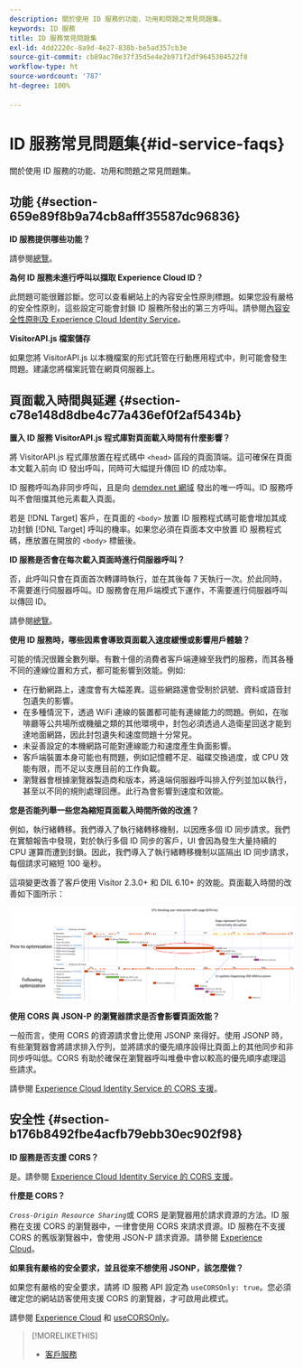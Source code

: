 ```yaml
---
description: 關於使用 ID 服務的功能、功用和問題之常見問題集。
keywords: ID 服務
title: ID 服務常見問題集
exl-id: 4dd2220c-8a9d-4e27-838b-be5ad357cb3e
source-git-commit: cb89ac70e37f35d5e4e2b971f2df9645304522f8
workflow-type: ht
source-wordcount: '787'
ht-degree: 100%

---
```


# ID 服務常見問題集{#id-service-faqs}

關於使用 ID 服務的功能、功用和問題之常見問題集。

## 功能 {#section-659e89f8b9a74cb8afff35587dc96836}

**ID 服務提供哪些功能？**

請參閱[總覽](../introduction/overview.md)。

**為何 ID 服務未進行呼叫以擷取 Experience Cloud ID？**

此問題可能很難診斷。您可以查看網站上的內容安全性原則標題。如果您設有嚴格的安全性原則，這些設定可能會封鎖 ID 服務所發出的第三方呼叫。請參閱[內容安全性原則及 Experience Cloud Identity Service](../reference/csp.md#concept-968c423a7392479db0a0d821ae9783e3)。

**VisitorAPI.js 檔案儲存**

如果您將 VisitorAPI.js 以本機檔案的形式託管在行動應用程式中，則可能會發生問題。建議您將檔案託管在網頁伺服器上。

## 頁面載入時間與延遲 {#section-c78e148d8dbe4c77a436ef0f2af5434b}

**置入 ID 服務 VisitorAPI.js 程式庫對頁面載入時間有什麼影響？**

將 VisitorAPI.js 程式庫放置在程式碼中 `<head>` 區段的頁面頂端。這可確保在頁面本文載入前向 ID 發出呼叫，同時可大幅提升傳回 ID 的成功率。

ID 服務呼叫為非同步呼叫，且是向 [demdex.net 網域](https://experienceleague.adobe.com/docs/audience-manager/user-guide/reference/demdex-calls.html?lang=zh-Hant) 發出的唯一呼叫。ID 服務呼叫不會阻擋其他元素載入頁面。

若是 [!DNL Target] 客戶，在頁面的 `<body>` 放置 ID 服務程式碼可能會增加其成功封鎖 [!DNL Target] 呼叫的機率。如果您必須在頁面本文中放置 ID 服務程式碼，應放置在開放的 `<body>` 標籤後。

**ID 服務是否會在每次載入頁面時進行伺服器呼叫？**

否，此呼叫只會在頁面首次轉譯時執行，並在其後每 7 天執行一次。於此同時，不需要進行伺服器呼叫。ID 服務會在用戶端模式下運作，不需要進行伺服器呼叫以傳回 ID。

請參閱[總覽](../introduction/overview.md)。

**使用 ID 服務時，哪些因素會導致頁面載入速度緩慢或影響用戶體驗？**

可能的情況很難全數列舉。有數十億的消費者客戶端連線至我們的服務，而其各種不同的連線位置和方式，都可能影響到效能。例如:

* 在行動網路上，速度會有大幅差異。這些網路還會受制於訊號、資料或語音封包遺失的影響。
* 在多種情況下，透過 WiFi 連線的裝置都可能有連線能力的問題。例如，在咖啡廳等公共場所或機艙之類的其他環境中，封包必須透過人造衛星回送才能到達地面網路，因此封包遺失和速度問題十分常見。
* 未妥善設定的本機網路可能對連線能力和速度產生負面影響。
* 客戶端裝置本身可能也有問題，例如記憶體不足、磁碟交換過度，或 CPU 效能有限，而不足以支應目前的工作負載。
* 瀏覽器會根據瀏覽器製造商和版本，將遠端伺服器呼叫排入佇列並加以執行，甚至以不同的規則處理回應。此行為會影響到速度和效能。

**您是否能列舉一些您為縮短頁面載入時間所做的改進？**

例如，執行緒轉移。我們導入了執行緒轉移機制，以因應多個 ID 同步請求。我們在實驗報告中發現，對於執行多個 ID 同步的客戶，UI 會因為發生大量持續的 CPU 運算而遭到封鎖。因此，我們導入了執行緒轉移機制以區隔出 ID 同步請求，每個請求可縮短 100 毫秒。

這項變更改善了客戶使用 Visitor 2.3.0+ 和 DIL 6.10+ 的效能。頁面載入時間的改善如下圖所示：

![](assets/id_sync_improvements_copy.png)

**使用 CORS 與 JSON-P 的瀏覽器請求是否會影響頁面效能？**

一般而言，使用 CORS 的資源請求會比使用 JSONP 來得好。使用 JSONP 時，有些瀏覽器會將請求排入佇列，並將請求的優先順序設得比頁面上的其他同步和非同步呼叫低。CORS 有助於確保在瀏覽器呼叫堆疊中會以較高的優先順序處理這些請求。

請參閱 [Experience Cloud Identity Service 的 CORS 支援](../reference/cors.md#concept-6c280446990d46d88ba9da15d2dcc758)。

## 安全性 {#section-b176b8492fbe4acfb79ebb30ec902f98}

**ID 服務是否支援 CORS？**

是。請參閱 [Experience Cloud Identity Service 的 CORS 支援](../reference/cors.md#concept-6c280446990d46d88ba9da15d2dcc758)。

**什麼是 CORS？**

*`Cross-Origin Resource Sharing`*&#x200B;或 CORS 是瀏覽器用於請求資源的方法。ID 服務在支援 CORS 的瀏覽器中，一律會使用 CORS 來請求資源。ID 服務在不支援 CORS 的舊版瀏覽器中，會使用 JSON-P 請求資源。請參閱 [Experience Cloud](../reference/cors.md#concept-6c280446990d46d88ba9da15d2dcc758)。

**如果我有嚴格的安全要求，並且從來不想使用 JSONP，該怎麼做？**

如果您有嚴格的安全要求，請將 ID 服務 API 設定為 `useCORSOnly: true`。您必須確定您的網站訪客使用支援 CORS 的瀏覽器，才可啟用此模式。

請參閱 [Experience Cloud](../reference/cors.md#concept-6c280446990d46d88ba9da15d2dcc758) 和 [useCORSOnly](../library/function-vars/use-cors-only.md#reference-8a9a143d838b48d6b23329b84b13e1fa)。

>[!MORELIKETHIS]
>
>* [客戶服務](https://helpx.adobe.com/tw/marketing-cloud/contact-support.html)

